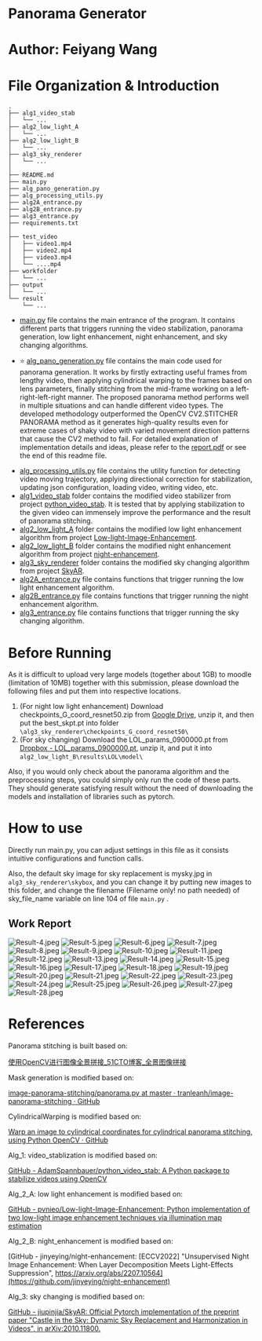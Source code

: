 # Panorama Generator
# Author: Feiyang Wang

# File Organization & Introduction


```
.
├── alg1_video_stab
│   └── ...
├── alg2_low_light_A
│   └── ...
├── alg2_low_light_B
│   └── ...
├── alg3_sky_renderer
│   └── ...
│
├── README.md
├── main.py
├── alg_pano_generation.py
├── alg_processing_utils.py
├── alg2A_entrance.py
├── alg2B_entrance.py
├── alg3_entrance.py
├── requirements.txt
│
├── test_video
│   ├── video1.mp4
│   ├── video2.mp4
│   ├── video3.mp4
│   └── ....mp4
├── workfolder
│   └── ...
├── output
│   └── ...
└── result
    └── ...
```

- [main.py](main.py) file contains the main entrance of the program. It contains different parts that triggers running the video stabilization, panorama generation, low light enhancement, night enhancement, and sky changing algorithms.
* ⭐️ [alg_pano_generation.py](alg_pano_generation.py) file contains the main code used for panorama generation. It works by firstly extracting useful frames from lengthy video, then applying cylindrical warping to the frames based on lens parameters, finally stitching from the mid-frame working on a left-right-left-right manner. The proposed panorama method performs well in multiple situations and can handle different video types. The developed methodology outperformed the OpenCV CV2.STITCHER PANORAMA method as it generates high-quality results even for extreme cases of shaky video with varied movement direction patterns that cause the CV2 method to fail. For detailed explanation of implementation details and ideas, please refer to the [report.pdf](report.pdf) or see the end of this readme file.
- [alg_processing_utils.py](alg_processing_utils.py) file contains the utility function for detecting video moving trajectory, applying directional correction for stabilization, updating json configuration, loading video, writing video, etc.
- [alg1_video_stab](alg1_video_stab) folder contains the modified video stabilizer from project [python_video_stab](https://github.com/AdamSpannbauer/python_video_stab). It is tested that by applying stabilization to the given video can immensely improve the performance and the result of panorama stitching.
- [alg2_low_light_A](alg2_low_light_A) folder contains the modified low light enhancement algorithm from project [Low-light-Image-Enhancement](https://github.com/pvnieo/Low-light-Image-Enhancement).
- [alg2_low_light_B](alg2_low_light_B) folder contains the modified night enhancement algorithm from project [night-enhancement](https://github.com/jinyeying/night-enhancement).
- [alg3_sky_renderer](alg3_sky_renderer) folder contains the modified sky changing algorithm from project [SkyAR](https://github.com/jiupinjia/SkyAR).
- [alg2A_entrance.py](alg2A_entrance.py) file contains functions that trigger running the low light enhancement algorithm.
- [alg2B_entrance.py](alg2B_entrance.py) file contains functions that trigger running the night enhancement algorithm.
- [alg3_entrance.py](alg3_entrance.py) file contains functions that trigger running the sky changing algorithm.

# Before Running

As it is difficult to upload very large models (together about 1GB) to moodle (limitation of 10MB) together with this submission, please download the following files and put them into respective locations.



1. (For night low light enhancement) Download checkpoints_G_coord_resnet50.zip from [Google Drive](https://drive.google.com/uc?id=1COMROzwR4R_7mym6DL9LXhHQlJmJaV0J), unzip it, and then put the best_skpt.pt into folder `\alg3_sky_renderer\checkpoints_G_coord_resnet50\`
2. (For sky changing) Download the LOL_params_0900000.pt from [Dropbox - LOL_params_0900000.pt](https://www.dropbox.com/s/0ykpsm1d48f74ao/LOL_params_0900000.pt?dl=0), unzip it, and put it into `alg2_low_light_B\results\LOL\model\ `

Also, if you would only check about the panorama algorithm and the preprocessing steps, you could simply only run the code of these parts. They should generate satisfying result without the need of downloading the models and installation of libraries such as pytorch.

# How to use

Directly run main.py, you can adjust settings in this file as it consists intuitive configurations and function calls. 

Also, the default sky image for sky replacement is mysky.jpg in `alg3_sky_renderer\skybox`, and you can change it by putting new images to this folder, and change the filename (Filename only! no path needed) of sky_file_name variable on line 104 of file `main.py` . 





## Work Report





![Result-4.jpeg](report_pages/Result-4.jpeg)
![Result-5.jpeg](report_pages/Result-5.jpeg)
![Result-6.jpeg](report_pages/Result-6.jpeg)
![Result-7.jpeg](report_pages/Result-7.jpeg)
![Result-8.jpeg](report_pages/Result-8.jpeg)
![Result-9.jpeg](report_pages/Result-9.jpeg)
![Result-10.jpeg](report_pages/Result-10.jpeg)
![Result-11.jpeg](report_pages/Result-11.jpeg)
![Result-12.jpeg](report_pages/Result-12.jpeg)
![Result-13.jpeg](report_pages/Result-13.jpeg)
![Result-14.jpeg](report_pages/Result-14.jpeg)
![Result-15.jpeg](report_pages/Result-15.jpeg)
![Result-16.jpeg](report_pages/Result-16.jpeg)
![Result-17.jpeg](report_pages/Result-17.jpeg)
![Result-18.jpeg](report_pages/Result-18.jpeg)
![Result-19.jpeg](report_pages/Result-19.jpeg)
![Result-20.jpeg](report_pages/Result-20.jpeg)
![Result-21.jpeg](report_pages/Result-21.jpeg)
![Result-22.jpeg](report_pages/Result-22.jpeg)
![Result-23.jpeg](report_pages/Result-23.jpeg)
![Result-24.jpeg](report_pages/Result-24.jpeg)
![Result-25.jpeg](report_pages/Result-25.jpeg)
![Result-26.jpeg](report_pages/Result-26.jpeg)
![Result-27.jpeg](report_pages/Result-27.jpeg)
![Result-28.jpeg](report_pages/Result-28.jpeg)


# References

Panorama stitching is built based on: 

[使用OpenCV进行图像全景拼接_51CTO博客_全景图像拼接](https://blog.51cto.com/u_15483653/4939597)

Mask generation is modified based on:

[image-panorama-stitching/panorama.py at master · tranleanh/image-panorama-stitching · GitHub](https://github.com/tranleanh/image-panorama-stitching/blob/master/panorama.py)

CylindricalWarping is modified based on:

[Warp an image to cylindrical coordinates for cylindrical panorama stitching, using Python OpenCV · GitHub](https://gist.github.com/royshil/0b21e8e7c6c1f46a16db66c384742b2b)

Alg_1: video_stablization is modified based on:

[GitHub - AdamSpannbauer/python_video_stab: A Python package to stabilize videos using OpenCV](https://github.com/AdamSpannbauer/python_video_stab)

Alg_2_A: low light enhancement is modified based on:

[GitHub - pvnieo/Low-light-Image-Enhancement: Python implementation of two low-light image enhancement techniques via illumination map estimation](https://github.com/pvnieo/Low-light-Image-Enhancement)

Alg_2_B: night_enhancement is modified based on:

[GitHub - jinyeying/night-enhancement: [ECCV2022] "Unsupervised Night Image Enhancement: When Layer Decomposition Meets Light-Effects Suppression", https://arxiv.org/abs/2207.10564](https://github.com/jinyeying/night-enhancement)

Alg_3: sky changing is modified based on:

[GitHub - jiupinjia/SkyAR: Official Pytorch implementation of the preprint paper &quot;Castle in the Sky: Dynamic Sky Replacement and Harmonization in Videos&quot;, in arXiv:2010.11800.](https://github.com/jiupinjia/SkyAR)
